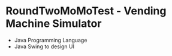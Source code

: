 # RoundTwoMoMoTest - Vending Machine Simulator
- Java Programming Language
- Java Swing to design UI

